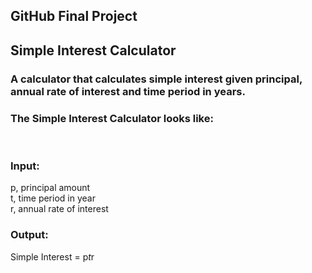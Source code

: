 <h2>GitHub Final Project</h2>
<h2>Simple Interest Calculator</h2>
<h3>A calculator that calculates simple interest given principal, annual rate of interest and time period in years.</h3>
<h3>The Simple Interest Calculator looks like:</h3>
<br>
<img src=""D:\git project\sic.jpg"">
<br>
<h3>Input:</h3>
   p, principal amount <br>
   t, time period in year <br>
   r, annual rate of interest 
   
<h3>Output:</h3>

   Simple Interest = p*t*r
